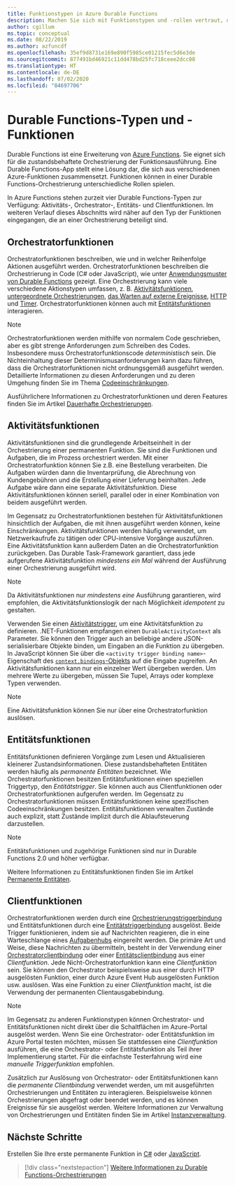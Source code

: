 ```yaml
---
title: Funktionstypen in Azure Durable Functions
description: Machen Sie sich mit Funktionstypen und -rollen vertraut, die in einer Durable Functions-Orchestrierung in Azure Functions die direkte Kommunikation zwischen Funktionen ermöglicht.
author: cgillum
ms.topic: conceptual
ms.date: 08/22/2019
ms.author: azfuncdf
ms.openlocfilehash: 35ef9d8731e169e890f5985ce01215fec5d6e3de
ms.sourcegitcommit: 877491bd46921c11dd478bd25fc718ceee2dcc08
ms.translationtype: HT
ms.contentlocale: de-DE
ms.lasthandoff: 07/02/2020
ms.locfileid: "84697706"
---
```

# <a name="durable-functions-types-and-features"></a>Durable Functions-Typen und -Funktionen

Durable Functions ist eine Erweiterung von [Azure Functions](../functions-overview.md). Sie eignet sich für die zustandsbehaftete Orchestrierung der Funktionsausführung. Eine Durable Functions-App stellt eine Lösung dar, die sich aus verschiedenen Azure-Funktionen zusammensetzt. Funktionen können in einer Durable Functions-Orchestrierung unterschiedliche Rollen spielen. 

In Azure Functions stehen zurzeit vier Durable Functions-Typen zur Verfügung: Aktivitäts-, Orchestrator-, Entitäts- und Clientfunktionen. Im weiteren Verlauf dieses Abschnitts wird näher auf den Typ der Funktionen eingegangen, die an einer Orchestrierung beteiligt sind.

## <a name="orchestrator-functions"></a>Orchestratorfunktionen

Orchestratorfunktionen beschreiben, wie und in welcher Reihenfolge Aktionen ausgeführt werden. Orchestratorfunktionen beschreiben die Orchestrierung in Code (C# oder JavaScript), wie unter [Anwendungsmuster von Durable Functions](durable-functions-overview.md#application-patterns) gezeigt. Eine Orchestrierung kann viele verschiedene Aktionstypen umfassen, z. B. [Aktivitätsfunktionen](#activity-functions), [untergeordnete Orchestrierungen](durable-functions-orchestrations.md#sub-orchestrations), [das Warten auf externe Ereignisse](durable-functions-orchestrations.md#external-events), [HTTP](durable-functions-http-features.md) und [Timer](durable-functions-orchestrations.md#durable-timers). Orchestratorfunktionen können auch mit [Entitätsfunktionen](#entity-functions) interagieren.

> [!NOTE]
> Orchestratorfunktionen werden mithilfe von normalem Code geschrieben, aber es gibt strenge Anforderungen zum Schreiben des Codes. Insbesondere muss Orchestratorfunktionscode *deterministisch* sein. Die Nichteinhaltung dieser Determinismusanforderungen kann dazu führen, dass die Orchestratorfunktionen nicht ordnungsgemäß ausgeführt werden. Detaillierte Informationen zu diesen Anforderungen und zu deren Umgehung finden Sie im Thema [Codeeinschränkungen](durable-functions-code-constraints.md).

Ausführlichere Informationen zu Orchestratorfunktionen und deren Features finden Sie im Artikel [Dauerhafte Orchestrierungen](durable-functions-orchestrations.md).

## <a name="activity-functions"></a>Aktivitätsfunktionen

Aktivitätsfunktionen sind die grundlegende Arbeitseinheit in der Orchestrierung einer permanenten Funktion. Sie sind die Funktionen und Aufgaben, die im Prozess orchestriert werden. Mit einer Orchestratorfunktion können Sie z.B. eine Bestellung verarbeiten. Die Aufgaben würden dann die Inventarprüfung, die Abrechnung von Kundengebühren und die Erstellung einer Lieferung beinhalten. Jede Aufgabe wäre dann eine separate Aktivitätsfunktion. Diese Aktivitätsfunktionen können seriell, parallel oder in einer Kombination von beidem ausgeführt werden.

Im Gegensatz zu Orchestratorfunktionen bestehen für Aktivitätsfunktionen hinsichtlich der Aufgaben, die mit ihnen ausgeführt werden können, keine Einschränkungen. Aktivitätsfunktionen werden häufig verwendet, um Netzwerkaufrufe zu tätigen oder CPU-intensive Vorgänge auszuführen. Eine Aktivitätsfunktion kann außerdem Daten an die Orchestratorfunktion zurückgeben. Das Durable Task-Framework garantiert, dass jede aufgerufene Aktivitätsfunktion *mindestens ein Mal* während der Ausführung einer Orchestrierung ausgeführt wird.

> [!NOTE]
> Da Aktivitätsfunktionen nur *mindestens eine* Ausführung garantieren, wird empfohlen, die Aktivitätsfunktionslogik der nach Möglichkeit *idempotent* zu gestalten.

Verwenden Sie einen [Aktivitätstrigger](durable-functions-bindings.md#activity-trigger), um eine Aktivitätsfunktion zu definieren. .NET-Funktionen empfangen einen `DurableActivityContext` als Parameter. Sie können den Trigger auch an beliebige andere JSON-serialisierbare Objekte binden, um Eingaben an die Funktion zu übergeben. In JavaScript können Sie über die `<activity trigger binding name>`-Eigenschaft des [`context.bindings`-Objekts](../functions-reference-node.md#bindings) auf die Eingabe zugreifen. An Aktivitätsfunktionen kann nur ein einzelner Wert übergeben werden. Um mehrere Werte zu übergeben, müssen Sie Tupel, Arrays oder komplexe Typen verwenden.

> [!NOTE]
> Eine Aktivitätsfunktion können Sie nur über eine Orchestratorfunktion auslösen.

## <a name="entity-functions"></a>Entitätsfunktionen

Entitätsfunktionen definieren Vorgänge zum Lesen und Aktualisieren kleinerer Zustandsinformationen. Diese zustandsbehafteten Entitäten werden häufig als *permanente Entitäten* bezeichnet. Wie Orchestratorfunktionen besitzen Entitätsfunktionen einen speziellen Triggertyp, den *Entitätstrigger*. Sie können auch aus Clientfunktionen oder Orchestratorfunktionen aufgerufen werden. Im Gegensatz zu Orchestratorfunktionen müssen Entitätsfunktionen keine spezifischen Codeeinschränkungen besitzen. Entitätsfunktionen verwalten Zustände auch explizit, statt Zustände implizit durch die Ablaufsteuerung darzustellen.

> [!NOTE]
> Entitätsfunktionen und zugehörige Funktionen sind nur in Durable Functions 2.0 und höher verfügbar.

Weitere Informationen zu Entitätsfunktionen finden Sie im Artikel [Permanente Entitäten](durable-functions-entities.md).

## <a name="client-functions"></a>Clientfunktionen

Orchestratorfunktionen werden durch eine [Orchestrierungstriggerbindung](durable-functions-bindings.md#orchestration-trigger) und Entitätsfunktionen durch eine [Entitätstriggerbindung](durable-functions-bindings.md#entity-trigger) ausgelöst. Beide Trigger funktionieren, indem sie auf Nachrichten reagieren, die in eine Warteschlange eines [Aufgabenhubs](durable-functions-task-hubs.md) eingereiht werden. Die primäre Art und Weise, diese Nachrichten zu übermitteln, besteht in der Verwendung einer [Orchestratorclientbindung](durable-functions-bindings.md#orchestration-client) oder einer [Entitätsclientbindung](durable-functions-bindings.md#entity-client) aus einer *Clientfunktion*. Jede Nicht-Orchestratorfunktion kann eine *Clientfunktion* sein. Sie können den Orchestrator beispielsweise aus einer durch HTTP ausgelösten Funktion, einer durch Azure Event Hub ausgelösten Funktion usw. auslösen. Was eine Funktion zu einer *Clientfunktion* macht, ist die Verwendung der permanenten Clientausgabebindung.

> [!NOTE]
> Im Gegensatz zu anderen Funktionstypen können Orchestrator- und Entitätsfunktionen nicht direkt über die Schaltflächen im Azure-Portal ausgelöst werden. Wenn Sie eine Orchestrator- oder Entitätsfunktion im Azure Portal testen möchten, müssen Sie stattdessen eine *Clientfunktion* ausführen, die eine Orchestrator- oder Entitätsfunktion als Teil ihrer Implementierung startet. Für die einfachste Testerfahrung wird eine *manuelle Triggerfunktion* empfohlen.

Zusätzlich zur Auslösung von Orchestrator- oder Entitätsfunktionen kann die *permanente Clientbindung* verwendet werden, um mit ausgeführten Orchestrierungen und Entitäten zu interagieren. Beispielsweise können Orchestrierungen abgefragt oder beendet werden, und es können Ereignisse für sie ausgelöst werden. Weitere Informationen zur Verwaltung von Orchestrierungen und Entitäten finden Sie im Artikel [Instanzverwaltung](durable-functions-instance-management.md).

## <a name="next-steps"></a>Nächste Schritte

Erstellen Sie Ihre erste permanente Funktion in [C#](durable-functions-create-first-csharp.md) oder [JavaScript](quickstart-js-vscode.md).

> [!div class="nextstepaction"]
> [Weitere Informationen zu Durable Functions-Orchestrierungen](durable-functions-orchestrations.md)